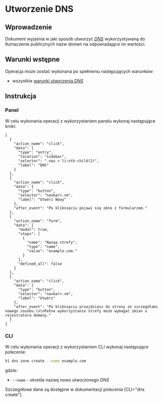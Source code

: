 # Utworzenie DNS

## Wprowadzenie

Dokument wyjaśnia w jaki sposób utworzyć *[DNS](/resource/networking/dns.md)* wykorzystywaną do tłumaczenie publicznych nazw domen na odpowiadające im wartości.

## Warunki wstępne

Operacja może zostać wykonana po spełnieniu następujących warunków:

* wszystkie [warunki utworzenia *DNS*](/resource/networking/dns.md#utworzenie)

## Instrukcja

### Panel
      
W celu wykonania operacji z wykorzystaniem panelu wykonaj następujące kroki:

```guide
[
  {
    "action_name": "click",
    "data": {
      "type": "entry",
      "location": "sidebar",
      "selector": ".nav > li:nth-child(2)",
      "label": "DNS"
    }
  },
  {
    "action_name": "click",
    "data": {
      "type": "button",
      "selector": "navbar>.vm",
      "label": "Utwórz Nowy"
    },
    "after_event": "Po kliknięciu pojawi się okno z formularzem."
  },    
  {
    "action_name": "form",
    "data": {
      "modal": true,
      "steps": [
        {
          "name": "Nazwa strefy",
          "type": "name",
          "value": "example.com."
        }
      ],
      "defined_all": false
    }
  },
  {
    "action_name": "click",
    "data": {
      "type": "button",
      "selector": "navbar>.vm",
      "label": "Utwórz"
    },
    "after_event": "Po kliknięciu przejdziesz do strony ze szczegółami nowego zasobu.\n\nPełne wykorzystanie strefy może wymagać zmian u rejestratora domeny."
  }
]
```

### CLI

W celu wykonania operacji z wykorzystaniem CLI wykonaj następujące polecenie:

```bash
h1 dns zone create --name example.com
```

gdzie:

 * ```--name``` - określa nazwę nowo utworzonego *DNS*

Szczegółowe dane są dostępne w dokumentacji polecenia [CLI="dns create"].